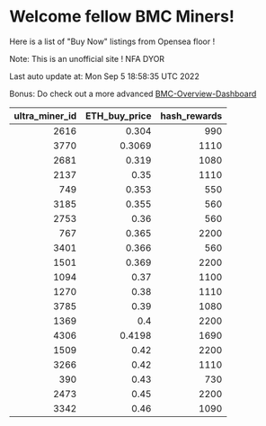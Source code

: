 # Welcome fellow BMC Miners!
Here is a list of "Buy Now" listings from Opensea floor !

Note: This is an unofficial site ! NFA DYOR

Last auto update at: Mon Sep  5 18:58:35 UTC 2022

Bonus: Do check out a more advanced [BMC-Overview-Dashboard](https://dune.com/defifunk/BMC-Overview-Dashboard)


|   ultra_miner_id |   ETH_buy_price |   hash_rewards |
|-----------------:|----------------:|---------------:|
|             2616 |          0.304  |            990 |
|             3770 |          0.3069 |           1110 |
|             2681 |          0.319  |           1080 |
|             2137 |          0.35   |           1110 |
|              749 |          0.353  |            550 |
|             3185 |          0.355  |            560 |
|             2753 |          0.36   |            560 |
|              767 |          0.365  |           2200 |
|             3401 |          0.366  |            560 |
|             1501 |          0.369  |           2200 |
|             1094 |          0.37   |           1100 |
|             1270 |          0.38   |           1110 |
|             3785 |          0.39   |           1080 |
|             1369 |          0.4    |           2200 |
|             4306 |          0.4198 |           1690 |
|             1509 |          0.42   |           2200 |
|             3266 |          0.42   |           1110 |
|              390 |          0.43   |            730 |
|             2473 |          0.45   |           2200 |
|             3342 |          0.46   |           1090 |
